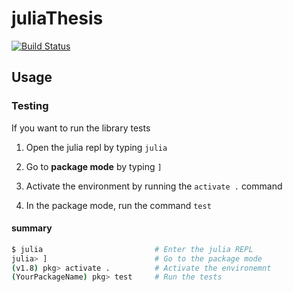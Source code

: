 # juliaThesis

[![Build Status](https://github.com/KaiErikNiermann/julia-bsc-thesis/actions/workflows/ci.yml/badge.svg?branch=main)](https://github.com/KaiErikNiermann/julia-bsc-thesis/actions/workflows/ci.yml?query=branch%3Amain)

## Usage 

### Testing 

If you want to run the library tests 

1. Open the julia repl by typing `julia`

2. Go to **package mode** by typing `]`

3. Activate the environment by running the `activate .` command 

4. In the package mode, run the command `test`

#### summary 

```bash
$ julia                         # Enter the julia REPL
julia> ]                        # Go to the package mode
(v1.8) pkg> activate .          # Activate the environemnt
(YourPackageName) pkg> test     # Run the tests
```